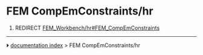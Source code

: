 # FEM CompEmConstraints/hr
1.  REDIRECT [FEM_Workbench/hr#FEM_CompEmConstraints](FEM_Workbench/hr#FEM_CompEmConstraints.md)



---
⏵ [documentation index](../README.md) > FEM CompEmConstraints/hr
